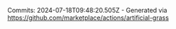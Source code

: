 Commits: 2024-07-18T09:48:20.505Z - Generated via https://github.com/marketplace/actions/artificial-grass
<br>
